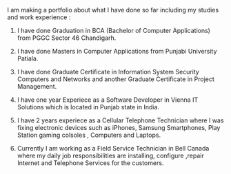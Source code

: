 I am making a portfolio about what I have done so far including my studies and work experience :

1. I have done Graduation in BCA (Bachelor of Computer Applications) from PGGC Sector 46 Chandigarh.
1. I have done Masters in Computer Applications from Punjabi University Patiala.

1. I have done Graduate Certificate in Information System Security Computers and Networks and another Graduate Certificate in Project Management.

1. I have one year Experiece as a Software Developer in Vienna IT Solutions which is located in Punjab state in India.

1. I have 2 years experiece as a Cellular Telephone Technician where I was fixing electronic devices such as iPhones, Samsung Smartphones, Play Station gaming colsoles , Computers and Laptops.

1. Currently I am working as a Field Service Technician in Bell Canada where my daily job responsibilities are installing, configure ,repair Internet and Telephone Services for the customers.
